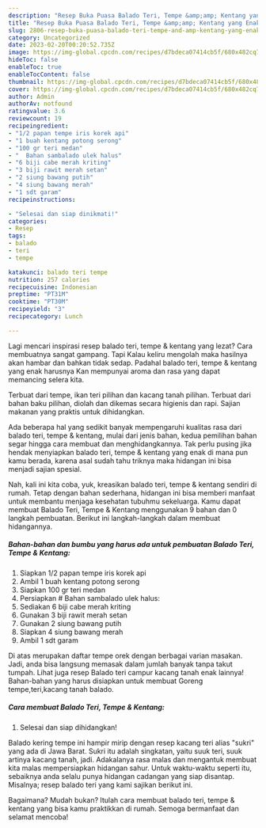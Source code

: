 ```yaml
---
description: "Resep Buka Puasa Balado Teri, Tempe &amp;amp; Kentang yang Enak"
title: "Resep Buka Puasa Balado Teri, Tempe &amp;amp; Kentang yang Enak"
slug: 2806-resep-buka-puasa-balado-teri-tempe-and-amp-kentang-yang-enak
category: Uncategorized
date: 2023-02-20T00:20:52.735Z
image: https://img-global.cpcdn.com/recipes/d7bdeca07414cb5f/680x482cq70/balado-teri-tempe-kentang-foto-resep-utama.jpg
hideToc: false
enableToc: true
enableTocContent: false
thumbnail: https://img-global.cpcdn.com/recipes/d7bdeca07414cb5f/680x482cq70/balado-teri-tempe-kentang-foto-resep-utama.jpg
cover: https://img-global.cpcdn.com/recipes/d7bdeca07414cb5f/680x482cq70/balado-teri-tempe-kentang-foto-resep-utama.jpg
author: Admin
authorAv: notfound
ratingvalue: 3.6
reviewcount: 19
recipeingredient:
- "1/2 papan tempe iris korek api"
- "1 buah kentang potong serong"
- "100 gr teri medan"
- "  Bahan sambalado ulek halus"
- "6 biji cabe merah kriting"
- "3 biji rawit merah setan"
- "2 siung bawang putih"
- "4 siung bawang merah"
- "1 sdt garam"
recipeinstructions:

- "Selesai dan siap dinikmati!"
categories:
- Resep
tags:
- balado
- teri
- tempe

katakunci: balado teri tempe 
nutrition: 257 calories
recipecuisine: Indonesian
preptime: "PT31M"
cooktime: "PT30M"
recipeyield: "3"
recipecategory: Lunch

---
```



Lagi mencari inspirasi resep balado teri, tempe &amp; kentang yang lezat? Cara membuatnya sangat gampang. Tapi Kalau keliru mengolah maka hasilnya akan hambar dan bahkan tidak sedap. Padahal balado teri, tempe &amp; kentang yang enak harusnya Kan mempunyai aroma dan rasa yang dapat memancing selera kita.


Terbuat dari tempe, ikan teri pilihan dan kacang tanah pilihan. Terbuat dari bahan baku pilihan, diolah dan dikemas secara higienis dan rapi. Sajian makanan yang praktis untuk dihidangkan.

Ada beberapa hal yang sedikit banyak mempengaruhi kualitas rasa dari balado teri, tempe &amp; kentang, mulai dari jenis bahan, kedua pemilihan bahan segar hingga cara membuat dan menghidangkannya. Tak perlu pusing jika hendak menyiapkan balado teri, tempe &amp; kentang yang enak di mana pun kamu berada, karena asal sudah tahu triknya maka hidangan ini bisa menjadi sajian spesial.


Nah, kali ini kita coba, yuk, kreasikan balado teri, tempe &amp; kentang sendiri di rumah. Tetap dengan bahan sederhana, hidangan ini bisa memberi manfaat untuk membantu menjaga kesehatan tubuhmu sekeluarga. Kamu dapat membuat Balado Teri, Tempe &amp; Kentang menggunakan 9 bahan dan 0 langkah pembuatan. Berikut ini langkah-langkah dalam membuat hidangannya.

<!--inarticleads1-->

##### Bahan-bahan dan bumbu yang harus ada untuk pembuatan Balado Teri, Tempe &amp; Kentang:

1. Siapkan 1/2 papan tempe iris korek api
1. Ambil 1 buah kentang potong serong
1. Siapkan 100 gr teri medan
1. Persiapkan  # Bahan sambalado ulek halus:
1. Sediakan 6 biji cabe merah kriting
1. Gunakan 3 biji rawit merah setan
1. Gunakan 2 siung bawang putih
1. Siapkan 4 siung bawang merah
1. Ambil 1 sdt garam


Di atas merupakan daftar tempe orek dengan berbagai varian masakan. Jadi, anda bisa langsung memasak dalam jumlah banyak tanpa takut tumpah. Lihat juga resep Balado teri campur kacang tanah enak lainnya! Bahan-bahan yang harus disiapkan untuk membuat Goreng tempe,teri,kacang tanah balado. 

<!--inarticleads2-->

##### Cara membuat Balado Teri, Tempe &amp; Kentang:


1. Selesai dan siap dihidangkan!

Balado kering tempe ini hampir mirip dengan resep kacang teri alias &#34;sukri&#34; yang ada di Jawa Barat. Sukri itu adalah singkatan, yaitu suuk teri, suuk artinya kacang tanah, jadi. Adakalanya rasa malas dan mengantuk membuat kita malas mempersiapkan hidangan sahur. Untuk waktu-waktu seperti itu, sebaiknya anda selalu punya hidangan cadangan yang siap disantap. Misalnya; resep balado teri yang kami sajikan berikut ini. 

Bagaimana? Mudah bukan? Itulah cara membuat balado teri, tempe &amp; kentang yang bisa kamu praktikkan di rumah. Semoga bermanfaat dan selamat mencoba!

